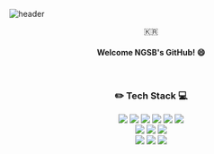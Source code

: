 ![header](https://capsule-render.vercel.app/api?type=soft&color=99CCFF&height=100&section=header&text=SeongBinBin&fontColor=ffffff&fontSize=50&animation=twinkling&fontAlignY=55)

<div align="center">

🇰🇷

#### Welcome NGSB's GitHub! 😄

  <br/>
  
  ### ✏️ Tech Stack 💻
  
  <div>
    <img src="https://img.shields.io/badge/html5-E34F26?style=for-the-badge&logo=html5&logoColor=white"/>
    <img src="https://img.shields.io/badge/css-1572B6?style=for-the-badge&logo=css3&logoColor=white"/>
    <img src="https://img.shields.io/badge/sass-CC6699?style=for-the-badge&logo=sass&logoColor=white"/>
    <img src="https://img.shields.io/badge/javascript-F7DF1E?style=for-the-badge&logo=javascript&logoColor=black"/>
    <img src="https://img.shields.io/badge/React-61DAFB?style=for-the-badge&logo=react&logoColor=white"/>
    <img src="https://img.shields.io/badge/React native-61DAFB?style=for-the-badge&logo=react&logoColor=white"/>
  </div>
  <div>
    <img src="https://img.shields.io/badge/MongoDB-47A248?style=for-the-badge&logo=MongoDB&logoColor=white"/>
    <img src="https://img.shields.io/badge/Firebase-FFCA28?style=for-the-badge&logo=Firebase&logoColor=white"/>
    <img src="https://img.shields.io/badge/Cloudetype-99CCFF?style=for-the-badge&logo=Cloudetype&logoColor=white"/>
  </div>
  <div>
    <img src="https://img.shields.io/badge/github-181717?style=for-the-badge&logo=github&logoColor=white"/>
    <img src="https://img.shields.io/badge/notion-000000?style=for-the-badge&logo=notion&logoColor=white"/>
    <img src="https://img.shields.io/badge/figma-F24E1E?style=for-the-badge&logo=figma&logoColor=white"/>
  </div>
</div>
